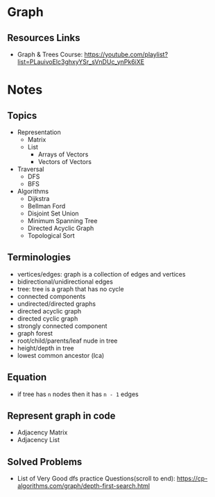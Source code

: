 # Graph

## Resources Links

-   Graph & Trees Course: https://youtube.com/playlist?list=PLauivoElc3ghxyYSr_sVnDUc_ynPk6iXE

# Notes

## Topics

-   Representation
    -   Matrix
    -   List
        -   Arrays of Vectors
        -   Vectors of Vectors
-   Traversal
    -   DFS
    -   BFS
-   Algorithms
    -   Dijkstra
    -   Bellman Ford
    -   Disjoint Set Union
    -   Minimum Spanning Tree
    -   Directed Acyclic Graph
    -   Topological Sort

## Terminologies

-   vertices/edges: graph is a collection of edges and vertices
-   bidirectional/unidirectional edges
-   tree: tree is a graph that has no cycle
-   connected components
-   undirected/directed graphs
-   directed acyclic graph
-   directed cyclic graph
-   strongly connected component
-   graph forest
-   root/child/parents/leaf nude in tree
-   height/depth in tree
-   lowest common ancestor (lca)

## Equation

-   if tree has `n` nodes then it has `n - 1` edges

## Represent graph in code

-   Adjacency Matrix
-   Adjacency List

## Solved Problems

-   List of Very Good dfs practice Questions(scroll to end): https://cp-algorithms.com/graph/depth-first-search.html

